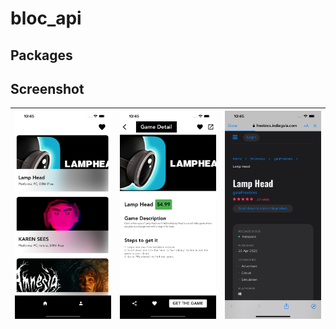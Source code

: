 # bloc_api

## Packages

## Screenshot

| ![Home ScreenShots](assets/home.png) | ![Cart ScreenShots](assets/detail.png) | ![Profile ScreenShots](assets/get.png) |
| ------------------------------------ | -------------------------------------- | -------------------------------------- |
